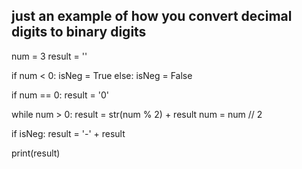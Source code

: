 ## just an example of how you convert decimal digits to binary digits

num = 3
result = ''

if num < 0:
    isNeg = True
else:
    isNeg = False
    

if num == 0:
    result = '0'

while num > 0:
    result = str(num % 2) + result
    num = num // 2
    
if isNeg:
    result = '-' + result
    
print(result)
